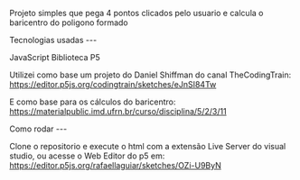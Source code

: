 Projeto simples que pega 4 pontos clicados pelo usuario e calcula o baricentro do poligono formado


Tecnologias usadas ---

JavaScript
Biblioteca P5

Utilizei como base um projeto do Daniel Shiffman do canal TheCodingTrain:
https://editor.p5js.org/codingtrain/sketches/eJnSI84Tw

E como base para os cálculos do baricentro:
https://materialpublic.imd.ufrn.br/curso/disciplina/5/2/3/11

Como rodar ---

Clone o repositorio e execute o html com a extensão Live Server do visual studio, ou acesse o Web Editor do p5 em: https://editor.p5js.org/rafaellaguiar/sketches/OZi-U9ByN
